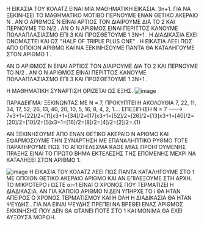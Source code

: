 Η ΕΙΚΑΣΙΑ ΤΟΥ ΚΟΛΑΤΖ ΕΙΝΑΙ ΜΙΑ ΜΑΘΗΜΑΤΙΚΗ ΕΙΚΑΣΙΑ. 3n+1. 
ΓΙΑ ΝΑ ΞΕΚΙΝΗΣΕΙ ΤΟ ΜΑΘΗΜΑΤΙΚΟ ΜΟΤΙΒΟ ΠΕΡΝΟΥΜΕ ΕΝΑΝ ΘΕΤΙΚΟ ΑΚΕΡΑΙΟ N . 
ΑΝ Ο ΑΡΙΘΜΟΣ Ν ΕΙΝΑΙ ΑΡΤΙΟΣ ΤΟΝ ΔΙΑΙΡΟΥΜΕ ΔΙΑ ΤΟ 2 ΚΑΙ ΠΕΡΝΟΥΜΕ ΤΟ Ν/2 . 
ΑΝ Ο Ν ΑΡΙΘΜΟΣ ΕΙΝΑΙ ΠΕΡΙΤΤΟΣ ΚΑΝΟΥΜΕ ΠΟΛΛΑΠΛΑΣΙΑΣΜΟ ΕΠΙ 3 ΚΑΙ ΠΡΟΣΘΕΤΟΥΜΕ 1 3Ν+1 . 
Η ΔΙΑΔΙΚΑΣΙΑ ΕΧΕΙ ΟΝΟΜΑΣΤΕΙ ΚΑΙ ΩΣ "HALF OF TRIPLE PLUS ONE" . 
Η ΕΙΚΑΣΙΑ ΛΕΕΙ ΠΩΣ ΑΠΟ ΟΠΟΙΟΝ ΑΡΙΘΜΟ ΚΑΙ ΝΑ ΞΕΚΙΝΗΣΟΥΜΕ ΠΑΝΤΑ ΘΑ ΚΑΤΑΛΗΓΟΥΜΕ ΣΤΟΝ ΑΡΙΘΜΟ 1 .

ΑΝ Ο ΑΡΙΘΜΟΣ Ν ΕΙΝΑΙ ΑΡΤΙΟΣ ΤΟΝ ΔΙΑΙΡΟΥΜΕ ΔΙΑ ΤΟ 2 ΚΑΙ ΠΕΡΝΟΥΜΕ ΤΟ Ν/2 . 
ΑΝ Ο Ν ΑΡΙΘΜΟΣ ΕΙΝΑΙ ΠΕΡΙΤΤΟΣ ΚΑΝΟΥΜΕ ΠΟΛΛΑΠΛΑΣΙΑΣΜΟ ΕΠΙ 3 ΚΑΙ ΠΡΟΣΘΕΤΟΥΜΕ 1 3Ν+1 .

Η ΜΑΘΗΜΑΤΙΚΗ ΣΥΝΑΡΤΙΣΗ ΟΡΙΖΕΤΑΙ ΩΣ ΕΞΗΣ. 
![image](https://user-images.githubusercontent.com/71108397/143723427-81b20392-504d-4a6e-943f-88b72fb18346.png)

ΠΑΡΑΔΕΙΓΜΑ:
ΞΕΚΙΝΩΝΤΑΣ ΜΕ Ν = 7, ΠΡΟΚΥΠΤΕΙ Η ΑΚΟΛΟΥΘΙΑ 7, 22, 11, 34, 17, 52, 26, 13, 40, 20, 10, 5, 16, 8, 4, 2, 1....
ΕΠΕΞΙΓΗΣΗ Ν = 7 ---> 7x3+1=[22]/2=[11]x3+1=[34]/2=[17]x3+1=[52]/2=[26]/2=[13]x3+1=[40]/2=[20]/2=[10]/2=[5]x3+1=[16]/2=[8]/2=[4]/2=[2]/2=.{1}

ΑΝ ΞΕΚΙΝΗΣΟΥΜΕ ΑΠΟ ΕΝΑΝ ΘΕΤΙΚΟ ΑΚΕΡΑΙΟ Ν ΑΡΙΘΜΟ ΚΑΙ ΕΦΑΡΜΟΣΟΥΜΕ ΤΗΝ ΣΥΝΑΡΤΗΣΗ ΜΕ ΕΠΑΝΑΛΗΠΤΙΚΟ ΡΥΘΜΟ ΤΟΤΕ ΠΑΡΑΤΗΡΟΥΜΕ ΠΩΣ ΤΟ ΑΠΟΤΕΛΕΣΜΑ ΚΑΘΕ ΜΙΑΣ ΠΡΟΗΓΟΥΜΕΝΗΣ ΠΡΑΞΗΣ ΕΙΝΑΙ ΤΟ ΠΡΩΤΟ ΒΗΜΑ ΕΚΤΕΛΕΣΗΣ ΤΗΣ ΕΠΟΜΕΝΗΣ ΜΕΧΡΙ ΝΑ ΚΑΤΑΛΗΞΕΙ ΣΤΟΝ ΑΡΙΘΜΟ 1.

![image](https://user-images.githubusercontent.com/71108397/143723793-35186526-be1d-4f10-81fa-687cd9732379.png)
Η ΕΙΚΑΣΙΑ ΤΟΥ ΚΟΛΑΤΖ ΛΕΕΙ ΠΩΣ ΠΑΝΤΑ ΚΑΤΑΛΗΓΟΥΜΕ ΣΤΟ 1 ΜΕ ΟΠΟΙΟΝ ΘΕΤΙΚΟ ΑΚΕΡΑΙΟ ΑΡΙΘΜΟ ΚΑΙ ΑΝ ΕΠΙΛΕΞΟΥΜΕ ΣΤΗ ΑΡΧΗ. 
ΤΟ ΜΙΚΡΟΤΕΡΟ i ΩΣΤΕ αi=1 ΕΙΝΑΙ Ο ΧΡΟΝΟΣ ΠΟΥ ΤΕΡΜΑΤΙΖΕΙ Η ΔΙΑΔΙΚΑΣΙΑ. ΑΝ ΓΙΑ ΚΑΠΟΙΟ ΑΡΙΘΜΟ Ν ΔΕΝ ΥΠΗΡΧΕ ΤΟ i ΘΑ ΗΤΑΝ ΑΠΕΙΡΟΣ Ο ΧΡΟΝΟΣ ΤΕΡΜΑΤΙΣΜΟΥ ΚΑΙ Η ΟΛΗ Η ΔΙΑΔΙΚΑΣΙΑ ΘΑ ΗΤΑΝ ΨΕΥΔΗΣ . 
ΓΙΑ ΝΑ ΕΙΝΑΙ ΨΕΥΔΗΣ ΠΡΕΠΕΙ ΝΑ ΒΡΕΘΕΙ ΕΝΑΣ ΑΡΙΘΜΟΣ ΕΚΚΙΝΗΣΗΣ ΠΟΥ ΔΕΝ ΘΑ ΦΤΑΝΕΙ ΠΟΤΕ ΣΤΟ 1 ΚΑΙ ΜΟΝΙΜΑ ΘΑ ΕΧΕΙ ΑΥΞΟΥΣΑ ΜΟΡΦΗ.
